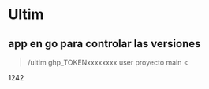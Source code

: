 # Ultim
## app en go para controlar  las versiones
> /ultim ghp_TOKENxxxxxxxx user proyecto main <

1242
